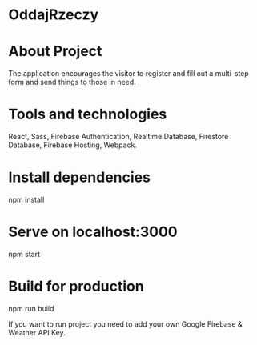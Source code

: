# OddajRzeczy

# About Project
The application encourages the visitor to register and fill out a multi-step form and send things to those in need.

# Tools and technologies
React, Sass, Firebase Authentication, Realtime Database, Firestore Database, Firebase Hosting, Webpack.

# Install dependencies
npm install

# Serve on localhost:3000
npm start

# Build for production
npm run build

If you want to run project you need to add your own Google Firebase & Weather API Key.
